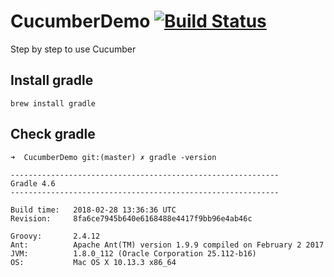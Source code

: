 # CucumberDemo [![Build Status](https://travis-ci.org/aimer1124/CucumberDemo.svg?branch=master)](https://travis-ci.org/aimer1124/CucumberDemo)
Step by step to use Cucumber


## Install gradle

```
brew install gradle
```

## Check gradle

```
➜  CucumberDemo git:(master) ✗ gradle -version

------------------------------------------------------------
Gradle 4.6
------------------------------------------------------------

Build time:   2018-02-28 13:36:36 UTC
Revision:     8fa6ce7945b640e6168488e4417f9bb96e4ab46c

Groovy:       2.4.12
Ant:          Apache Ant(TM) version 1.9.9 compiled on February 2 2017
JVM:          1.8.0_112 (Oracle Corporation 25.112-b16)
OS:           Mac OS X 10.13.3 x86_64
```


